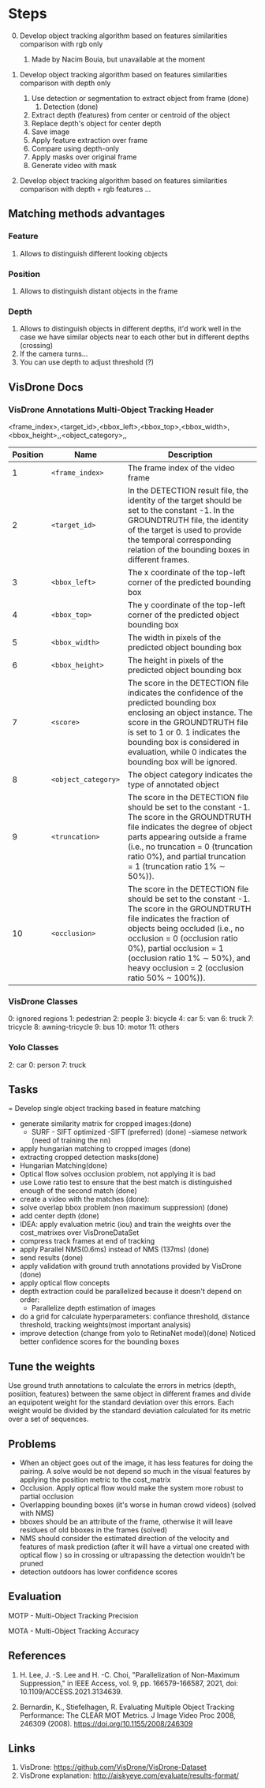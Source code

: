 # Steps

0. Develop object tracking algorithm based on features similarities comparison with rgb only

   1. Made by Nacim Bouia, but unavailable at the moment

1. Develop object tracking algorithm based on features similarities comparison with depth only

   1. Use detection or segmentation to extract object from frame (done)
      1. Detection (done)
   2. Extract depth (features) from center or centroid of the object
   3. Replace depth's object for center depth
   4. Save image
   5. Apply feature extraction over frame
   6. Compare using depth-only
   7. Apply masks over original frame
   8. Generate video with mask

2. Develop object tracking algorithm based on features similarities comparison with depth + rgb features
   ...

## Matching methods advantages

### Feature

1. Allows to distinguish different looking objects

### Position

1. Allows to distinguish distant objects in the frame

### Depth

1. Allows to distinguish objects in different depths, it'd work well in the case we have similar objects near to each other but in different depths (crossing)
2. If the camera turns...
3. You can use depth to adjust threshold (?)

## VisDrone Docs

### VisDrone Annotations Multi-Object Tracking Header

<frame_index>,<target_id>,<bbox_left>,<bbox_top>,<bbox_width>,<bbox_height>,<score>,<object_category>,<truncation>,<occlusion>

| Position | Name                | Description                                                                                                                                                                                                                                                                                                 |
| -------- | ------------------- | ----------------------------------------------------------------------------------------------------------------------------------------------------------------------------------------------------------------------------------------------------------------------------------------------------------- |
| 1        | `<frame_index>`     | The frame index of the video frame |
| 2        | `<target_id>`       | In the DETECTION result file, the identity of the target should be set to the constant -1. In the GROUNDTRUTH file, the identity of the target is used to provide the temporal corresponding relation of the bounding boxes in different frames.|
| 3        | `<bbox_left>`       | The x coordinate of the top-left corner of the predicted bounding box|
| 4        | `<bbox_top>`        | The y coordinate of the top-left corner of the predicted object bounding box|
| 5        | `<bbox_width>`      | The width in pixels of the predicted object bounding box|
| 6        | `<bbox_height>`     | The height in pixels of the predicted object bounding box |
| 7        | `<score>`           | The score in the DETECTION file indicates the confidence of the predicted bounding box enclosing an object instance. The score in the GROUNDTRUTH file is set to 1 or 0. 1 indicates the bounding box is considered in evaluation, while 0 indicates the bounding box will be ignored. |
| 8        | `<object_category>` | The object category indicates the type of annotated object|
| 9        | `<truncation>`      | The score in the DETECTION file should be set to the constant -1. The score in the GROUNDTRUTH file indicates the degree of object parts appearing outside a frame (i.e., no truncation = 0 (truncation ratio 0%), and partial truncation = 1 (truncation ratio 1% ∼ 50%)). |
| 10       | `<occlusion>`       | The score in the DETECTION file should be set to the constant -1. The score in the GROUNDTRUTH file indicates the fraction of objects being occluded (i.e., no occlusion = 0 (occlusion ratio 0%), partial occlusion = 1 (occlusion ratio 1% ∼ 50%), and heavy occlusion = 2 (occlusion ratio 50% ~ 100%)). |

### VisDrone Classes

0: ignored regions
1: pedestrian
2: people
3: bicycle
4: car
5: van
6: truck
7: tricycle
8: awning-tricycle
9: bus
10: motor
11: others

### Yolo Classes
2: car
0: person
7: truck

## Tasks

= Develop single object tracking based in feature matching

- generate similarity matrix for cropped images:(done)
  - SURF - SIFT optimized
    -SIFT (preferred) (done)
    -siamese network (need of training the nn)
- apply hungarian matching to cropped images (done)
- extracting cropped detection masks(done)
- Hungarian Matching(done)
- Optical flow solves occlusion problem, not applying it is bad
- use Lowe ratio test to ensure that the best match is distinguished enough of the second match (done)
- create a video with the matches (done):
- solve overlap bbox problem (non maximum suppression) (done)
- add center depth (done)
- IDEA: apply evaluation metric (iou) and train the weights over the cost_matrixes over VisDroneDataSet
- compress track frames at end of tracking
- apply Parallel NMS(0.6ms) instead of NMS (137ms) (done)
- send results (done)
- apply validation with ground truth annotations provided by VisDrone (done)
- apply optical flow concepts
- depth extraction could be parallelized because it doesn't depend on order:
   - Parallelize depth estimation of images
- do a grid for calculate hyperparameters: confiance threshold, distance threshold, tracking weights(most important analysis)
- improve detection (change from yolo to RetinaNet model)(done) Noticed better confidence scores for the bounding boxes

## Tune the weights
Use ground truth annotations to calculate the errors in metrics (depth, posiition, features) between the same object in different frames and divide an equipotent weight for the standard deviation over this errors. Each weight would be divided by the standard deviation calculated for its metric over a set of sequences.

## Problems

- When an object goes out of the image, it has less features for doing the pairing. A solve would be not depend so much in the visual features by applying the position metric to the cost_matrix
- Occlusion. Apply optical flow would make the system more robust to partial occlusion
- Overlapping bounding boxes (it's worse in human crowd videos) (solved with NMS)
- bboxes should be an attribute of the frame, otherwise it will leave residues of old bboxes in the frames (solved)
- NMS should consider the estimated direction of the velocity and features of mask prediction (after it will have a virtual one created with optical flow ) so in crossing or ultrapassing the detection wouldn't be pruned
- detection outdoors has lower confidence scores


## Evaluation
MOTP - Multi-Object Tracking Precision

MOTA - Multi-Object Tracking Accuracy


## References

1. H. Lee, J. -S. Lee and H. -C. Choi, "Parallelization of Non-Maximum Suppression," in IEEE Access, vol. 9, pp. 166579-166587, 2021, doi: 10.1109/ACCESS.2021.3134639.

2. Bernardin, K., Stiefelhagen, R. Evaluating Multiple Object Tracking Performance: The CLEAR MOT Metrics. J Image Video Proc 2008, 246309 (2008). https://doi.org/10.1155/2008/246309

## Links

1. VisDrone: https://github.com/VisDrone/VisDrone-Dataset
2. VisDrone explanation: http://aiskyeye.com/evaluate/results-format/
